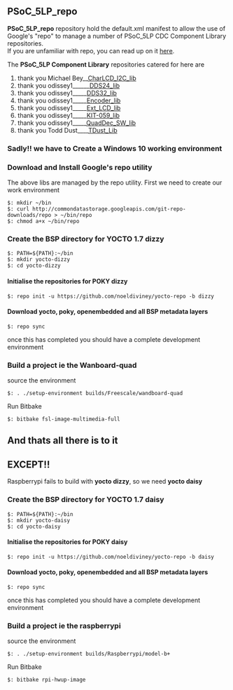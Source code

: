 ## PSoC_5LP_repo ##

**PSoC_5LP_repo** repository hold the default.xml manifest to allow the use of Google's "repo" to manage a number of PSoC_5LP CDC Component Library repositories.  
If you are unfamiliar with repo, you can read up on it [here](http://source.android.com/source/version-control.html).  
  
The **PSoC_5LP Component Library** repositories catered for here are

  1.  thank you Michael Bey__[CharLCD_I2C_lib](https://github.com/noeldiviney/Char_I2C_lib)
  2.  thank you odissey1______[DDS24_lib](https://github.com/noeldiviney/DDS24_lib)
  3.  thank you odissey1_____[DDS32_lib](https://github.com/noeldiviney/DDS32_lib)
  4.  thank you odissey1_____[Encoder_lib](https://github.com/noeldiviney/Encoder_lib)
  5.  thank you odissey1_____[Ext_LCD_lib](https://github.com/noeldiviney/Ext_LCD_lib)
  6.  thank you odissey1_____[KIT-059_lib](https://github.com/noeldiviney/KIT-059_lib)
  7.  thank you odissey1_____[QuadDec_SW_lib](https://github.com/noeldiviney/QuadDec_SW_lib)
  8.  thank you Todd Dust____[TDust_Lib](https://github.com/noeldiviney/TDust_Lib)

### Sadly!! we have to Create a Windows 10 working environment  ###

### Download and Install Google's repo utility ###

The above libs are managed by the repo utility.
First we need to create our work environment

    $: mkdir ~/bin
    $: curl http://commondatastorage.googleapis.com/git-repo-downloads/repo > ~/bin/repo
    $: chmod a+x ~/bin/repo 


### Create the BSP directory for YOCTO 1.7 dizzy ###
    
    $: PATH=${PATH}:~/bin
    $: mkdir yocto-dizzy
    $: cd yocto-dizzy

#### Initialise the repositories for POKY dizzy ####

    $: repo init -u https://github.com/noeldiviney/yocto-repo -b dizzy 

#### Download yocto, poky, openembedded and all BSP metadata layers ####

    $: repo sync

once this has completed you should have a complete development environment

### Build a project ie the Wanboard-quad ###
source the environment

    $: . ./setup-environment builds/Freescale/wandboard-quad

Run Bitbake

    $: bitbake fsl-image-multimedia-full


## And thats all there is to it ##
## EXCEPT!!          ##

Raspberrypi fails to build with **yocto dizzy**, so we need **yocto daisy**

### Create the BSP directory for YOCTO 1.7 daisy ###
    
    $: PATH=${PATH}:~/bin
    $: mkdir yocto-daisy
    $: cd yocto-daisy

#### Initialise the repositories for POKY daisy ####

    $: repo init -u https://github.com/noeldiviney/yocto-repo -b daisy 

#### Download yocto, poky, openembedded and all BSP metadata layers ####

    $: repo sync

once this has completed you should have a complete development environment

### Build a project ie the raspberrypi ###
source the environment

    $: . ./setup-environment builds/Raspberrypi/model-b+

Run Bitbake

    $: bitbake rpi-hwup-image
    
